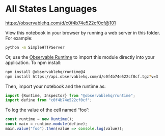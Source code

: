 # All States Languages

https://observablehq.com/d/c0f4b74e522cf0cf@101

View this notebook in your browser by running a web server in this folder. For
example:

~~~sh
python -m SimpleHTTPServer
~~~

Or, use the [Observable Runtime](https://github.com/observablehq/runtime) to
import this module directly into your application. To npm install:

~~~sh
npm install @observablehq/runtime@4
npm install https://api.observablehq.com/d/c0f4b74e522cf0cf.tgz?v=3
~~~

Then, import your notebook and the runtime as:

~~~js
import {Runtime, Inspector} from "@observablehq/runtime";
import define from "c0f4b74e522cf0cf";
~~~

To log the value of the cell named “foo”:

~~~js
const runtime = new Runtime();
const main = runtime.module(define);
main.value("foo").then(value => console.log(value));
~~~
